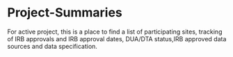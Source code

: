 # Project-Summaries
For active project, this is a place to find a list of participating sites, tracking of IRB approvals and IRB approval dates, DUA/DTA status,IRB approved data sources and data specification.
